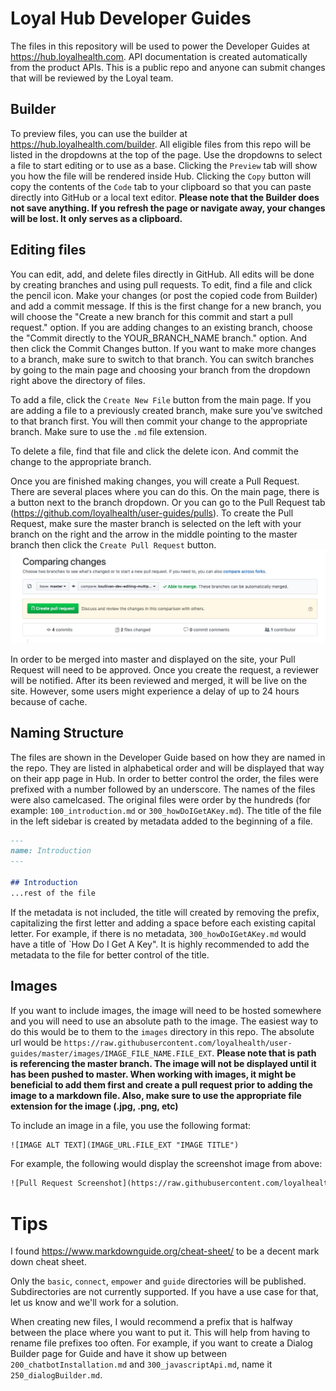 # Loyal Hub Developer Guides
The files in this repository will be used to power the Developer Guides at https://hub.loyalhealth.com. API documentation is created automatically from the product APIs. This is a public repo and anyone can submit changes that will be reviewed by the Loyal team.

## Builder
To preview files, you can use the builder at https://hub.loyalhealth.com/builder. All eligible files from this repo will be listed in the dropdowns at the top of the page. Use the dropdowns to select a file to start editing or to use as a base. Clicking the `Preview` tab will show you how the file will be rendered inside Hub. Clicking the `Copy` button will copy the contents of the `Code` tab to your clipboard so that you can paste directly into GitHub or a local text editor. **Please note that the Builder does not save anything. If you refresh the page or navigate away, your changes will be lost. It only serves as a clipboard.**

## Editing files
You can edit, add, and delete files directly in GitHub. All edits will be done by creating branches and using pull requests. To edit, find a file and click the pencil icon. Make your changes (or post the copied code from Builder) and add a commit message. If this is the first change for a new branch, you will choose the "Create a new branch for this commit and start a pull request." option. If you are adding changes to an existing branch, choose the "Commit directly to the YOUR_BRANCH_NAME branch." option. And then click the Commit Changes button. If you want to make more changes to a branch, make sure to switch to that branch. You can switch branches by going to the main page and choosing your branch from the dropdown right above the directory of files.

To add a file, click the `Create New File` button from the main page. If you are adding a file to a previously created branch, make sure you've switched to that branch first. You will then commit your change to the appropriate branch. Make sure to use the `.md` file extension.

To delete a file, find that file and click the delete icon. And commit the change to the appropriate branch.

Once you are finished making changes, you will create a Pull Request. There are several places where you can do this. On the main page, there is a button next to the branch dropdown. Or you can go to the Pull Request tab (https://github.com/loyalhealth/user-guides/pulls). To create the Pull Request, make sure the master branch is selected on the left with your branch on the right and the arrow in the middle pointing to the master branch then click the `Create Pull Request` button.
![Pull Request Screenshot](/images/pull-request-screenshot.jpg "Pull Request Screenshot")

In order to be merged into master and displayed on the site, your Pull Request will need to be approved. Once you create the request, a reviewer will be notified. After its been reviewed and merged, it will be live on the site. However, some users might experience a delay of up to 24 hours because of cache.

## Naming Structure
The files are shown in the Developer Guide based on how they are named in the repo. They are listed in alphabetical order and will be displayed that way on their app page in Hub. In order to better control the order, the files were prefixed with a number followed by an underscore. The names of the files were also camelcased. The original files were order by the hundreds (for example: `100_introduction.md` or `300_howDoIGetAKey.md`). The title of the file in the left sidebar is created by metadata added to the beginning of a file.
```md
---
name: Introduction
---

## Introduction
...rest of the file
```

If the metadata is not included, the title will created by removing the prefix, capitalizing the first letter and adding a space before each existing capital letter. For example, if there is no metadata, `300_howDoIGetAKey.md` would have a title of `How Do I Get A Key". It is highly recommended to add the metadata to the file for better control of the title.

## Images
If you want to include images, the image will need to be hosted somewhere and you will need to use an absolute path to the image. The easiest way to do this would be to them to the `images` directory in this repo. The absolute url would be `https://raw.githubusercontent.com/loyalhealth/user-guides/master/images/IMAGE_FILE_NAME.FILE_EXT`. **Please note that is path is referencing the master branch. The image will not be displayed until it has been pushed to master. When working with images, it might be beneficial to add them first and create a pull request prior to adding the image to a markdown file. Also, make sure to use the appropriate file extension for the image (.jpg, .png, etc)**

To include an image in a file, you use the following format:
```html
![IMAGE ALT TEXT](IMAGE_URL.FILE_EXT "IMAGE TITLE")
```

For example, the following would display the screenshot image from above:
```html
![Pull Request Screenshot](https://raw.githubusercontent.com/loyalhealth/user-guides/master/images/pull-request-screenshot.jpg "Pull Request Screenshot")
```

# Tips
I found https://www.markdownguide.org/cheat-sheet/ to be a decent mark down cheat sheet. 

Only the `basic`, `connect`, `empower` and `guide` directories will be published. Subdirectories are not currently supported. If you have a use case for that, let us know and we'll work for a solution.

When creating new files, I would recommend a prefix that is halfway between the place where you want to put it. This will help from having to rename file prefixes too often. For example, if you want to create a Dialog Builder page for Guide and have it show up between `200_chatbotInstallation.md` and `300_javascriptApi.md`, name it `250_dialogBuilder.md`.

